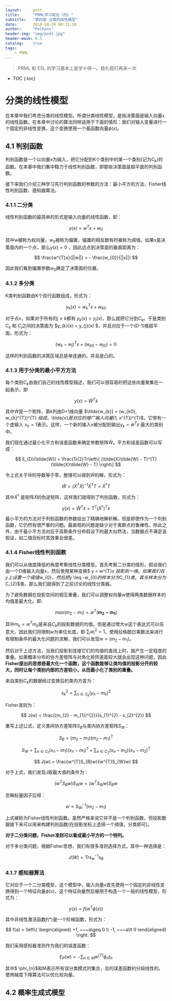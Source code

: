 ```yaml
---
layout:     post
title:      "PRML学习笔记（四）"
subtitle:   "第四章 分类的线性模型"
date:       2018-10-29 00:15:18
author:     "Pelhans"
header-img: "img/prml.jpg"
header-mask: 0.3 
catalog:    true
tags:
    - PRML
---
```



> PRML 和 ESL 的学习基本上是学十得一。稳扎稳打再来一次

* TOC
{:toc}

# 分类的线性模型

在本章中我们考虑分类的线性模型。所谓分类线性模型，是指决策面是输入向量x的线性函数。在本章中讨论的算法同样适用于下面的情形：我们对输入变量进行一个固定的非线性变换，这个变换使用一个基函数向量$\phi(x)$。

## 4.1 判别函数

判别函数是一个以向量x为输入，把它分配到K个类别中的某一个类别(记为$C_{k}$)的函数。在本章中我们集中精力于线性判别函数，即那些决策面是超平面的判别函数。

接下来我们介绍三种学习先行判别函数的参数的方法：最小平方的方法、Fisher线性判别函数、感知器算法。

### 4.1.1 二分类

线性判别函数的最简单的形式是输入向量的线性函数，即：

$$ y(x) = w^{T}x + w_{0} $$

其中w被称为权向量，$w_{0}$被称为偏置，偏置的相反数有时被称为阈值。如果x是决策面内的一个点，那么$y(x)=0$ ，因此远点到决策面的垂直距离为：

$$ \frac{w^{T}x}{||w||} = - \frac{w_{0}}{||x||} $$

因此我们看到偏置参数$w_{0}$确定了决策面的位置。

### 4.1.2 多分类

K类判别函数由K个现行函数组成，形式为：

$$ y_{k}(x) = w_{k}^{T}x + w_{k0} $$

对于点x，如果对于所有的$j \neq k$都有 $y_{k}(x) > y_{j}(x)$，那么就把它分到$C_{k}$。于是类别 $C_{k}$ 和 $C_{j}$之间的决策面为 $y_{k}(x) = y_{j}(x) $，并且对应于一个(D-1)维超平面，形式为：

$$ (w_{k} - w_{j})^{T}x + (w_{k0} - w_{j0}) = 0 $$

这样的判别函数的决策区域总是单连通的，并且是凸的。 

### 4.1.3 用于分类的最小平方方法

每个类别$C_{k}$由我们自己的线性模型描述，我们可以很容易的把这些向量聚集在一起表示，即

$$ y(x) = \tilde{W}^{T}\tilde{x}  $$

其中$\tilde{W}$是一个矩阵，第k列由D+1维向量 $\tilde{w_{k}} = (w_{k0}, w_{k}^{T})^{T} $组成，$\tilde{x}$是对应的增广输入向量$(1, x^{T})^{T}$，它带有一个虚输入 $x_{0}=1$表示。这样，一个新的输入x被分配到输出$y_{k} = \tilde{w}^{T}\tilde{x}$ 最大的类别中。

我们现在通过最小化平方和误差函数来确定参数矩阵$\tilde{W}$。平方和误差函数可以写成：

$$ E_{D}(\tilde{W}) = \frac{1}{2}Tr\left\{ (\tilde{X}\tilde{W} - T)^{T}(\tilde{X}\tilde{W} - T)  \right\} $$

令上式关于$\tilde{W}$的导数等于零，整理可以得到$\tilde{W}$的解，形式为：

$$ \tilde{W} = (\tilde{X}^{T}\tilde{X})^{-1}\tilde{X}^{T}T = \tilde{X}^{\dag}T $$

其中$\tilde{X}^{\dag}$ 是矩阵$\tilde{X}$的伪逆矩阵，这样我们就得到了判别函数，形式为：

$$ y(x) = \tilde{W}^{T}\tilde{x} = T^{T}(\tilde{X}^{\dag})^{T}\tilde{x} $$

最小平方的方法对于判别函数的参数给出了精确地解析解。但是即使作为一个判别函数，它仍然有很严重的问题。最直观的问题是缺少对于离群点的鲁棒性。除此之外，由于最小平方法对应于高斯条件分布假设下的最大似然法，当数据点不满足该假设，如二值目标时其效果会很差。

### 4.1.4 Fisher线性判别函数

我们可以从维度降低的角度考察线性分类模型。首先考察二分类的情形。假设我们由一个D维输入向量x，然后使用某种变换$ y = w^{T}x $投影到一维。如果我们在y上设置一个阈值$w_{0}$，然后把$y \leq -w_{0}$的样本分为$C_{1}$类，其与样本分为$C_{2}$类，那么我们就得到了之前讨论的线性分类器。

为了避免数据在投影空间的相互重叠，我们可以调整权向量w使得两类数据样本的均值差最大化。即:

$$ max(m_{2} - m_{1}) = w^{T}(\mathbf{m_{2} - m_{1}}) $$

其中$m_{k} = w^{T}m_{k}$是来自$C_{k}$的投影数据的均值。但是通过增大w这个表达式可以任意大，因此我们将限制w为单位长度，即 $\sum_{i}w_{i}^{2} = 1$。使用拉格朗日乘数法来进行有限制条件的最大化问题的求解，我们可以发现$w \propto(m_{2} - m_{1})$。

然后对于上述方法，当我们投影到连接它们的均值的直线上时，就产生一定程度的重叠。如果概率分布的协方差矩阵与对角化矩阵差距较大就会出现这种问题，因此**Fisher提出的思想是最大化一个函数，这个函数能够让类均值的投影分开的较大，同时让每个类别内部的方差较小，从而最小化了类别的重叠。**

来自类别$C_{k}$的数据经过变换后的类内方差为：

$$ s_{k}^{2} = \sum_{n\in C_{k}}(y_{n} - m_{k})^{2} $$

Fisher准则为：

$$ J(w) = \frac{(m_{2} - m_{1})^{2}}{s_{1}^{2} - s_{2}^{2}} $$

重写上述公式，定义类间协方差矩阵$S_{B}$与类内协方差矩阵$S_{W}$：

$$ S_{B} = (m_{2} - m_{1})(m_{2} - m_{1})^{T} $$

$$ S_{W} = \sum_{n\in C_{1}}(x_{n} - m_{1})(x_{n} - m_{1})^{T} + \sum_{n\in C_{2}}(x_{n}-m_{2})(x_{n} - m_{2})^{T} $$

$$ J(w) = \frac{w^{T}S_{B}w}{w^{T}S_{W}w} $$

对于上式，我们发现J取最大值的条件为：

$$ (w^{T}S_{B}w)S_{W}w = (w^{T}S_{W}w)S_{B}w $$

忽略标量因子后得：

$$ w \propto S_{W}^{-1}(m_{2} - m_{1}) $$

上式被称为Fisher线性判别函数。虽然严格来说它并不是一个判别函数，但投影数据接下来可以用来构建判别函数(在投影坐标上选择一个阈值，分类即可)。

**对于二分类问题，Fisher准则可以看成最小平方的一个特列。**

对于多分类问题，根据Fisher思想，我们有很多准则选择方式，其中一种选择是：

$$ J(W) = Tr{s_{w}^{-1}s_{B}} $$

### 4.1.7 感知器算法

它对应于一个二分类模型，这个模型中，输入向量x首先使用一个固定的非线性变换得到一个特征向量$\phi(x)$，这个特征向量然后被用于构造一个一般的线性模型，形式为：

$$ y(x) = f(w^{T}\phi(x)) $$

其中非线性激活函数$f(*)$是一个阶梯函数，形式为：

$$ f(a) = \left\{
    \begin{aligned}
    +1, ~~~a\geq 0 \\
    -1, ~~~a\lt 0
    \end{aligned}
    \right.
    $$

我们采用感知器准则作为我们的误差函数：

$$ E_{P}(w) = -\sum_{n\in M}w^[T]\phi_{n}t_{n} $$

其中$ \phi_{n}$和M表示所有误分类模式的集合，总的误差函数的分段线性的。使用梯度下降算法可以优化权向量。

## 4.2 概率生成式模型


